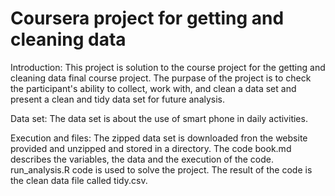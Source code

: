 # Coursera project for getting and cleaning data
Introduction:
This project is solution to the course project for the getting and cleaning data final course project.
The purpase of the project is to check the participant's ability to collect, work with, and clean a data 
set and present a clean and tidy data set for future analysis.

Data set:
The data set is about the use of smart phone in daily activities.

Execution and files:
The zipped data set is downloaded fron the website provided and unzipped and stored in a directory.
The code book.md describes the variables, the data and the execution of the code.
run_analysis.R code is used to solve the project. The result of the code is the clean data file called tidy.csv.
